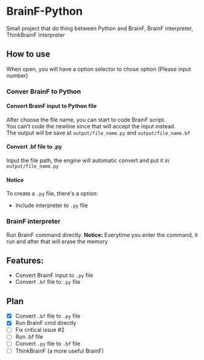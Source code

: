 # BrainF-Python
Small project that do thing between Python and BrainF, BrainF interpreter, ThinkBrainF interpreter

## How to use
When open, you will have a option selector to chose option (Please input number)

### Conver BrainF to Python
#### Convert BrainF input to Python file
After choose the file name, you can start to code BrainF script. \
You can't code the newline since that will accept the input instead.\
The output will be save at `output/file_name.py` and `output/file_name.bf`

#### Convert .bf file to .py
Input the file path, the engine will automatic convert and put it in `output/file_name.py`

#### Notice
To create a `.py` file, there's a option:
* Include interpreter to `.py` file

### BrainF interpreter
Run BrainF command directly. __Notice:__ Everytime you enter the command, it run and after that will erase the memory

## Features:
* Convert BrainF input to `.py` file
* Convert `.bf` file to `.py` file

## Plan
- [X] Convert `.bf` file to `.py` file
- [X] Run BrainF cmd directly 
- [ ] Fix critical issue #2
- [ ] Run .bf file
- [ ] Convert `.py` file to `.bf` file
- [ ] ThinkBrainF (a more useful BrainF)
